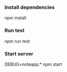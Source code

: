 ### Install dependencies
npm install

### Run test
npm run test

### Start server
DEBUG=noteapp:* npm start
